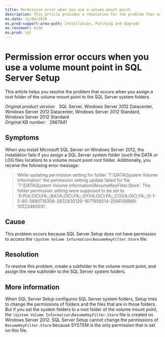 ```yaml
---
title: Permission error when you use a volume mount point
description: This article provides a resolution for the problem that occurs when you assign a root folder of the volume mount point to the SQL Server system folders.
ms.date: 11/04/2020
ms.prod-support-area-path: Installation, Patching and Upgrade
ms.reviewer: mide
ms.prod: sql
---
```

# Permission error occurs when you use a volume mount point in SQL Server Setup

This article helps you resolve the problem that occurs when you assign a root folder of the volume mount point to the SQL Server system folders.

_Original product version:_ &nbsp; SQL Server, Windows Server 2012 Datacenter, Windows Server 2012 Datacenter, Windows Server 2012 Standard, Windows Server 2012 Standard  
_Original KB number:_ &nbsp; 2867841

## Symptoms

When you install Microsoft SQL Server on Windows Server 2012, the installation fails if you assign a SQL Server system folder (such the DATA or LOG files location) to a volume mount point root folder. Additionally, you receive the following error message:

> While updating permission setting for folder 'T:\DATA\System Volume Information' the permission setting update failed for file 'T:\DATA\System Volume Information\ResumeKeyFilter.Store'. The folder permission setting were supposed to be set to 'D:P(A;OICI;FA;;;BA)(A;OICI;FA;;;SY)(A;OICI;FA;;;CO)(A;OICI;FA;;;S-1-5-80-3880718306-3832830129-1677859214-2598158968-1052248003)'.

## Cause

This problem occurs because SQL Server Setup does not have permission to access the `\System Volume Information\ResumeKeyFilter.Store` file.

## Resolution

To resolve this problem, create a subfolder in the volume mount point, and assign the new subfolder to the SQL Server system folders.

## More information

When SQL Server Setup configures SQL Server system folders, Setup tries to change the permissions of folders and the files that are in those folders. But if you set the system folders to a root folder of the volume mount point, the `\System Volume Information\ResumeKeyFilter.Store` file is created on Windows Server 2012. SQL Server Setup cannot change the permissions of `ResumeKeyFilter.Store` because SYSTEM is the only permission that is set on this file.
